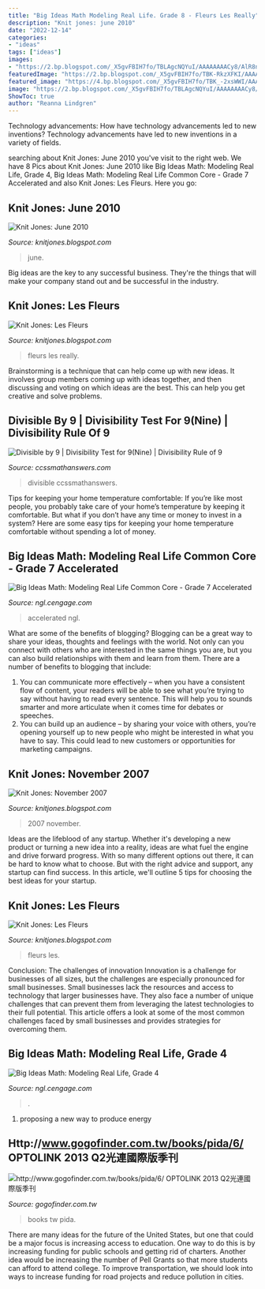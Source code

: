 ```yaml
---
title: "Big Ideas Math Modeling Real Life. Grade 8 - Fleurs Les Really"
description: "Knit jones: june 2010"
date: "2022-12-14"
categories:
- "ideas"
tags: ["ideas"]
images:
- "https://2.bp.blogspot.com/_X5gvFBIH7fo/TBLAgcNQYuI/AAAAAAAACy8/AlR8nGJ19vs/s1600/IMG_2599.JPG"
featuredImage: "https://2.bp.blogspot.com/_X5gvFBIH7fo/TBK-RkzXFKI/AAAAAAAACyU/C219PgxVZUk/s1600/IMG_2654.JPG"
featured_image: "https://4.bp.blogspot.com/_X5gvFBIH7fo/TBK_-2xsWWI/AAAAAAAACyk/jsJTGWCc1GU/s1600/IMG_2588.JPG"
image: "https://2.bp.blogspot.com/_X5gvFBIH7fo/TBLAgcNQYuI/AAAAAAAACy8/AlR8nGJ19vs/s1600/IMG_2599.JPG"
ShowToc: true
author: "Reanna Lindgren"
---
```



Technology advancements: How have technology advancements led to new inventions?
Technology advancements have led to new inventions in a variety of fields.

	

		
searching about Knit Jones: June 2010 you've visit to the right web. We have 8 Pics about Knit Jones: June 2010 like Big Ideas Math: Modeling Real Life, Grade 4, Big Ideas Math: Modeling Real Life Common Core - Grade 7 Accelerated and also Knit Jones: Les Fleurs. Here you go:
		
    
## Knit Jones: June 2010

<img loading=lazy src="https://2.bp.blogspot.com/_X5gvFBIH7fo/TBK-RkzXFKI/AAAAAAAACyU/C219PgxVZUk/s1600/IMG_2654.JPG" onerror="this.onerror=null;this.src='https://tse4.mm.bing.net/th?id=OIP.uqdqyhCSbdoyIZGeUK8ntgHaE8&amp;pid=15.1';" alt="Knit Jones: June 2010">

_Source: knitjones.blogspot.com_

>june. 

	

Big ideas are the key to any successful business. They're the things that will make your company stand out and be successful in the industry.

    
## Knit Jones: Les Fleurs

<img loading=lazy src="https://2.bp.blogspot.com/_X5gvFBIH7fo/TBLAgcNQYuI/AAAAAAAACy8/AlR8nGJ19vs/s1600/IMG_2599.JPG" onerror="this.onerror=null;this.src='https://tse2.mm.bing.net/th?id=OIP.PIROgmFeuT9HZ1W5hm794QHaLG&amp;pid=15.1';" alt="Knit Jones: Les Fleurs">

_Source: knitjones.blogspot.com_

>fleurs les really. 

	

Brainstorming is a technique that can help come up with new ideas. It involves group members coming up with ideas together, and then discussing and voting on which ideas are the best. This can help you get creative and solve problems.

    
## Divisible By 9 | Divisibility Test For 9(Nine) | Divisibility Rule Of 9

<img loading=lazy src="https://ccssmathanswers.com/wp-content/uploads/2021/04/Divisible-by-9-1024x576.png" onerror="this.onerror=null;this.src='https://tse3.mm.bing.net/th?id=OIP.HhHDVMZChYFk-UVes6X7jQHaEK&amp;pid=15.1';" alt="Divisible by 9 | Divisibility Test for 9(Nine) | Divisibility Rule of 9">

_Source: ccssmathanswers.com_

>divisible ccssmathanswers. 

	

Tips for keeping your home temperature comfortable:
If you’re like most people, you probably take care of your home’s temperature by keeping it comfortable. But what if you don’t have any time or money to invest in a system? Here are some easy tips for keeping your home temperature comfortable without spending a lot of money.

    
## Big Ideas Math: Modeling Real Life Common Core - Grade 7 Accelerated

<img loading=lazy src="https://ngl.cengage.com/covers/imageServlet?catalog=ngl&amp;epi=8776325751749088521626522543549288020" onerror="this.onerror=null;this.src='https://tse2.mm.bing.net/th?id=OIP.AaAUQV1kPaeaOjDtzyPaRQAAAA&amp;pid=15.1';" alt="Big Ideas Math: Modeling Real Life Common Core - Grade 7 Accelerated">

_Source: ngl.cengage.com_

>accelerated ngl. 

	

What are some of the benefits of blogging?
Blogging can be a great way to share your ideas, thoughts and feelings with the world. Not only can you connect with others who are interested in the same things you are, but you can also build relationships with them and learn from them. There are a number of benefits to blogging that include: 
1) You can communicate more effectively – when you have a consistent flow of content, your readers will be able to see what you’re trying to say without having to read every sentence. This will help you to sounds smarter and more articulate when it comes time for debates or speeches. 
2) You can build up an audience – by sharing your voice with others, you’re opening yourself up to new people who might be interested in what you have to say. This could lead to new customers or opportunities for marketing campaigns.

    
## Knit Jones: November 2007

<img loading=lazy src="http://bp1.blogger.com/_X5gvFBIH7fo/R0Istri7meI/AAAAAAAAAI8/cJe0Wlw1iWU/s320/IMG_0685.JPG" onerror="this.onerror=null;this.src='https://tse4.mm.bing.net/th?id=OIP.iN1vwicqlht1fK9gX7iqmAAAAA&amp;pid=15.1';" alt="Knit Jones: November 2007">

_Source: knitjones.blogspot.com_

>2007 november. 

	

Ideas are the lifeblood of any startup. Whether it's developing a new product or turning a new idea into a reality, ideas are what fuel the engine and drive forward progress. With so many different options out there, it can be hard to know what to choose. But with the right advice and support, any startup can find success. In this article, we'll outline 5 tips for choosing the best ideas for your startup.

    
## Knit Jones: Les Fleurs

<img loading=lazy src="https://4.bp.blogspot.com/_X5gvFBIH7fo/TBK_-2xsWWI/AAAAAAAACyk/jsJTGWCc1GU/s1600/IMG_2588.JPG" onerror="this.onerror=null;this.src='https://tse3.mm.bing.net/th?id=OIP.onnbjl23hd_pGTQTcL6xQgHaLG&amp;pid=15.1';" alt="Knit Jones: Les Fleurs">

_Source: knitjones.blogspot.com_

>fleurs les. 

	

Conclusion: The challenges of innovation
Innovation is a challenge for businesses of all sizes, but the challenges are especially pronounced for small businesses. Small businesses lack the resources and access to technology that larger businesses have. They also face a number of unique challenges that can prevent them from leveraging the latest technologies to their full potential. This article offers a look at some of the most common challenges faced by small businesses and provides strategies for overcoming them.

    
## Big Ideas Math: Modeling Real Life, Grade 4

<img loading=lazy src="https://s3.amazonaws.com/3dissue-prod-flipbooks/14329/15290/16233/22607/assets/cover.jpg" onerror="this.onerror=null;this.src='https://tse3.mm.bing.net/th?id=OIP.g9aVNpYGCZzgsxOvBXqLgwAAAA&amp;pid=15.1';" alt="Big Ideas Math: Modeling Real Life, Grade 4">

_Source: ngl.cengage.com_

>. 

	

1. proposing a new way to produce energy 

    
## Http://www.gogofinder.com.tw/books/pida/6/ OPTOLINK 2013 Q2光連國際版季刊

<img loading=lazy src="http://www.gogofinder.com.tw/books/pida/6/s/13722181721W6LG5F2.jpg" onerror="this.onerror=null;this.src='https://tse2.mm.bing.net/th?id=OIP.o__igtC0Lm8wJnVoo_iuKQHaKf&amp;pid=15.1';" alt="http://www.gogofinder.com.tw/books/pida/6/ OPTOLINK 2013 Q2光連國際版季刊">

_Source: gogofinder.com.tw_

>books tw pida. 

	

There are many ideas for the future of the United States, but one that could be a major focus is increasing access to education. One way to do this is by increasing funding for public schools and getting rid of charters. Another idea would be increasing the number of Pell Grants so that more students can afford to attend college. To improve transportation, we should look into ways to increase funding for road projects and reduce pollution in cities.

